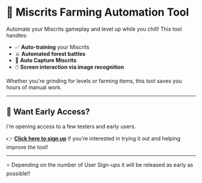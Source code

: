 # 🌿 Miscrits Farming Automation Tool

Automate your Miscrits gameplay and level up while you chill! This tool handles:

- ✅ **Auto-training** your Miscrits  
- ⚔️ **Automated forest battles**  
- 🧠 **Auto Capture Miscrits**  
- 🖱️ **Screen interaction via image recognition**

Whether you're grinding for levels or farming items, this tool saves you hours of manual work.

---

## 🚀 Want Early Access?

I'm opening access to a few testers and early users.

👉 **[Click here to sign up](https://docs.google.com/forms/d/e/1FAIpQLSeBqRYO85inSjcY4VP74N-3JhhIVTW6tLK982Cix2A1M4CiPw/viewform?usp=sharing)** if you’re interested in trying it out and helping improve the tool!

---

⭐ Depending on the number of User Sign-ups it will be released as early as possible!!

